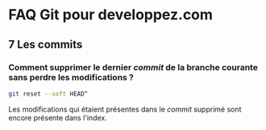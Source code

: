# FAQ Git pour developpez.com

## 7 Les commits

### Comment supprimer le dernier *commit* de la branche courante sans perdre les modifications ?

```bash
git reset --soft HEAD^
```

Les modifications qui étaient présentes dans le *commit* supprimé sont encore présente dans l'index.
